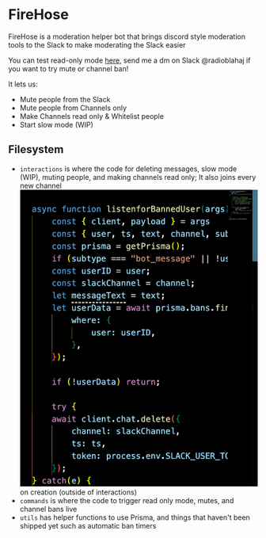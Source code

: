 # FireHose
FireHose is a moderation helper bot that brings discord style moderation tools to the Slack to make moderating the Slack easier

You can test read-only mode [here](https://hackclub.slack.com/archives/C086NP2JC8N), send me a dm on Slack @radioblahaj if you want to try mute or channel ban!

It lets us:
- Mute people from the Slack
- Mute people from Channels only
- Make Channels read only & Whitelist people
- Start slow mode (WIP)

## Filesystem
- ```interactions``` is where the code for deleting messages, slow mode (WIP), muting people, and making channels read only; It also joins every new channel
![alt text](image.png) on creation (outside of interactions)
- ```commands``` is where the code to trigger read only mode, mutes, and channel bans live
- ```utils``` has helper functions to use Prisma, and things that haven't been shipped yet such as automatic ban timers


